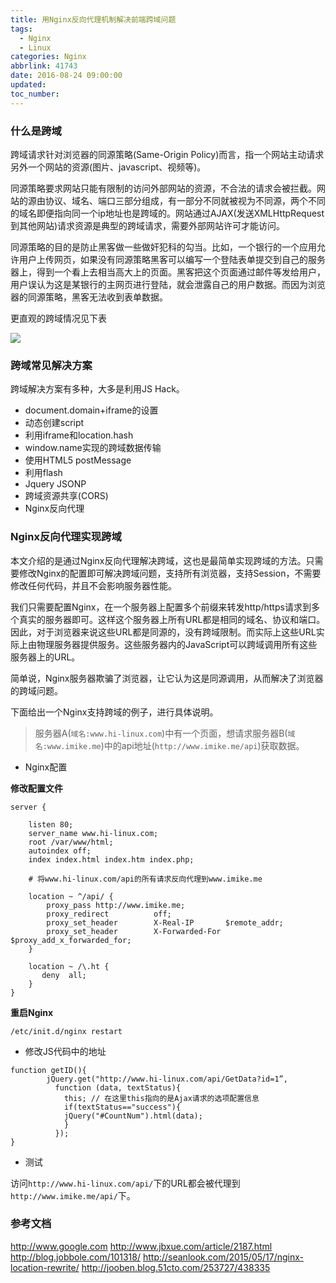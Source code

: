 ```yaml
---
title: 用Nginx反向代理机制解决前端跨域问题
tags:
  - Nginx
  - Linux
categories: Nginx
abbrlink: 41743
date: 2016-08-24 09:00:00
updated:
toc_number:
---
```


### 什么是跨域

跨域请求针对浏览器的同源策略(Same-Origin Policy)而言，指一个网站主动请求另外一个网站的资源(图片、javascript、视频等)。

同源策略要求网站只能有限制的访问外部网站的资源，不合法的请求会被拦截。网站的源由协议、域名、端口三部分组成，有一部分不同就被视为不同源，两个不同的域名即便指向同一个ip地址也是跨域的。网站通过AJAX(发送XMLHttpRequest到其他网站)请求资源是典型的跨域请求，需要外部网站许可才能访问。

同源策略的目的是防止黑客做一些做奸犯科的勾当。比如，一个银行的一个应用允许用户上传网页，如果没有同源策略黑客可以编写一个登陆表单提交到自己的服务器上，得到一个看上去相当高大上的页面。黑客把这个页面通过邮件等发给用户，用户误认为这是某银行的主网页进行登陆，就会泄露自己的用户数据。而因为浏览器的同源策略，黑客无法收到表单数据。

<!-- more -->

更直观的跨域情况见下表

![](http://www.hi-linux.com/img/linux/nginx_sop.png)

### 跨域常见解决方案

跨域解决方案有多种，大多是利用JS Hack。

- document.domain+iframe的设置
- 动态创建script
- 利用iframe和location.hash
- window.name实现的跨域数据传输
- 使用HTML5 postMessage
- 利用flash
- Jquery JSONP
- 跨域资源共享(CORS)
- Nginx反向代理


### Nginx反向代理实现跨域

本文介绍的是通过Nginx反向代理解决跨域，这也是最简单实现跨域的方法。只需要修改Nginx的配置即可解决跨域问题，支持所有浏览器，支持Session，不需要修改任何代码，并且不会影响服务器性能。

我们只需要配置Nginx，在一个服务器上配置多个前缀来转发http/https请求到多个真实的服务器即可。这样这个服务器上所有URL都是相同的域名、协议和端口。因此，对于浏览器来说这些URL都是同源的，没有跨域限制。而实际上这些URL实际上由物理服务器提供服务。这些服务器内的JavaScript可以跨域调用所有这些服务器上的URL。

简单说，Nginx服务器欺骗了浏览器，让它认为这是同源调用，从而解决了浏览器的跨域问题。

下面给出一个Nginx支持跨域的例子，进行具体说明。

> 服务器A(`域名:www.hi-linux.com`)中有一个页面，想请求服务器B(`域名:www.imike.me`)中的api地址(`http://www.imike.me/api`)获取数据。

- Nginx配置

**修改配置文件**

```
server {

    listen 80;
    server_name www.hi-linux.com;
    root /var/www/html;
    autoindex off;
    index index.html index.htm index.php;

    # 将www.hi-linux.com/api的所有请求反向代理到www.imike.me
	
    location ~ ^/api/ {
        proxy_pass http://www.imike.me;
        proxy_redirect          off; 
        proxy_set_header        X-Real-IP       $remote_addr; 
        proxy_set_header        X-Forwarded-For $proxy_add_x_forwarded_for; 
    }

    location ~ /\.ht {
       deny  all;
    }
}
```

**重启Nginx**

```
/etc/init.d/nginx restart
```

- 修改JS代码中的地址

```
function getID(){ 
		jQuery.get("http://www.hi-linux.com/api/GetData?id=1”, 
		  function (data, textStatus){ 
            this; // 在这里this指向的是Ajax请求的选项配置信息 
            if(textStatus=="success"){ 
            jQuery("#CountNum").html(data); 
            } 
          });  
}
```

- 测试

访问`http://www.hi-linux.com/api/`下的URL都会被代理到`http://www.imike.me/api/`下。

### 参考文档

http://www.google.com
http://www.jbxue.com/article/2187.html
http://blog.jobbole.com/101318/
http://seanlook.com/2015/05/17/nginx-location-rewrite/
http://jooben.blog.51cto.com/253727/438335